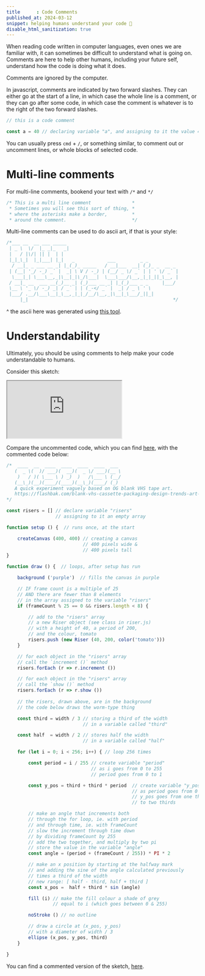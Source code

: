 ```yaml
---
title      : Code Comments
published_at: 2024-03-12
snippet: helping humans understand your code 🧠
disable_html_sanitization: true
---
```


When reading code written in computer languages, even ones we are familiar with, it can sometimes be difficult to understand what is going on.  Comments are here to help other humans, including your future self, understand how the code is doing what it does.

Comments are ignored by the computer.

In javascript, comments are indicated by two forward slashes.  They can either go at the start of a line, in which case the whole line is a comment, or they can go after some code, in which case the comment is whatever is to the right of the two forward slashes.

```javascript
// this is a code comment

const a = 40 // declaring variable "a", and assigning to it the value 40
```

You can usually press `cmd` + `/`, or something similar, to comment out or uncomment lines, or whole blocks of selected code.

#   Multi-line comments

For multi-line comments, bookend your text with `/*` and `*/`

```javascript
/* This is a multi line comment               *
 * Sometimes you will see this sort of thing, *
 * where the asterisks make a border,         *
 * around the comment.                        */
```

Multi-line comments can be used to do ascii art, if that is your style:

```javascript
/*___ __  __ ___ _____                                         
 | _ \  \/  |_ _|_   _|                                        
 |   / |\/| || |  | |                                          
 |_|_\_|  |_|___| |_|   _            ___         _ _           
  / __|_ _ ___ __ _| |_(_)_ _____   / __|___  __| (_)_ _  __ _ 
 | (__| '_/ -_) _` |  _| \ V / -_) | (__/ _ \/ _` | | ' \/ _` |
  \___|_| \___\__,_|\__|_|\_/\___|  \___\___/\__,_|_|_||_\__, |
 / __|_ __  ___ __(_)__ _| (_)___ __ _| |_(_)___ _ _     |___/ 
 \__ \ '_ \/ -_) _| / _` | | (_-</ _` |  _| / _ \ ' \          
 |___/ .__/\___\__|_\__,_|_|_/__/\__,_|\__|_\___/_||_|         
     |_|                                                     */
```

^ the ascii here was generated using [this tool](https://patorjk.com/software/taag/#p=display&f=Small&t=RMIT%0ACreative%20Coding%0ASpecialisation).

#   Understandability

Ultimately, you should be using comments to help make your code understandable to humans.  

Consider this sketch:  

<iframe id="risers_example" src="https://editor.p5js.org/capogreco/full/9mnbtmSnt"></iframe>

<script type="module">
    const iframe = document.getElementById ("risers_example")
    iframe.width  = iframe.parentNode.clientWidth
    iframe.height = iframe.parentNode.clientWidth + 42
</script>

Compare the uncommented code, which you can find [here](https://editor.p5js.org/capogreco/sketches/9mnbtmSnt), with the commented code below:


```javascript
/*  ____  __  ____  ____  ____  ____  ___  
   (  _ \(  )/ ___)(  __)(  _ \/ ___)(__ \ 
    )   / )( \___ \ ) _)  )   /\___ \ (__/ 
   (__\_)(__)(____/(____)(__\_)(____/ (_)  
   A quick experiment vaguely based on OG blank VHS tape art.
   https://flashbak.com/blank-vhs-cassette-packaging-design-trends-art-402545/
*/

const risers = [] // declare variable "risers"
                  // assigning to it an empty array

function setup () {  // runs once, at the start

    createCanvas (400, 400) // creating a canvas
                            // 400 pixels wide &
                            // 400 pixels tall
}

function draw () {  // loops, after setup has run

    background ('purple')  // fills the canvas in purple

    // IF frame count is a multiple of 25
    // AND there are fewer than 8 elements
    // in the array assigned to the variable "risers"
    if (frameCount % 25 == 0 && risers.length < 8) { 

        // add to the "risers" array
        // a new Riser object (see class in riser.js)
        // with a height of 40, a period of 200,
        // and the colour, tomato
        risers.push (new Riser (40, 200, color('tomato')))
    }

    // for each object in the "risers" array
    // call the `increment ()` method
    risers.forEach (r => r.increment ())

    // for each object in the "risers" array
    // call the `show ()` method
    risers.forEach (r => r.show ()) 
    
    // the risers, drawn above, are in the background
    // the code below draws the worm-type thing

    const third = width / 3 // storing a third of the width
                            // in a variable called "third"

    const half  = width / 2 // stores half the width
                            // in a variable called "half"

    for (let i = 0; i < 256; i++) { // loop 256 times

        const period = i / 255 // create variable "period"
                               // as i goes from 0 to 255
                               // period goes from 0 to 1

        const y_pos = third + third * period  // create variable "y_pos"
                                              // as period goes from 0 to 1
                                              // y_pos goes from one third 
                                              // to two thirds

        // make an angle that increments both 
        // through the for loop, ie. with period
        // and through time, ie. with frameCount
        // slow the increment through time down
        // by dividing frameCount by 255
        // add the two together, and multiply by two pi
        // store the value in the variable "angle"
        const angle = (period + (frameCount / 255)) * PI * 2

        // make an x position by starting at the halfway mark
        // and adding the sine of the angle calculated previously
        // times a third of the width
        // new range: [ half - third, half + third ]
        const x_pos =  half + third * sin (angle)

        fill (i) // make the fill colour a shade of grey
                 // equal to i (which goes between 0 & 255)

        noStroke () // no outline

        // draw a circle at (x_pos, y_pos)
        // with a diameter of width / 3
        ellipse (x_pos, y_pos, third)
    }

}
```

You can find a commented version of the sketch, [here](https://editor.p5js.org/capogreco/sketches/hghxKI21N).
